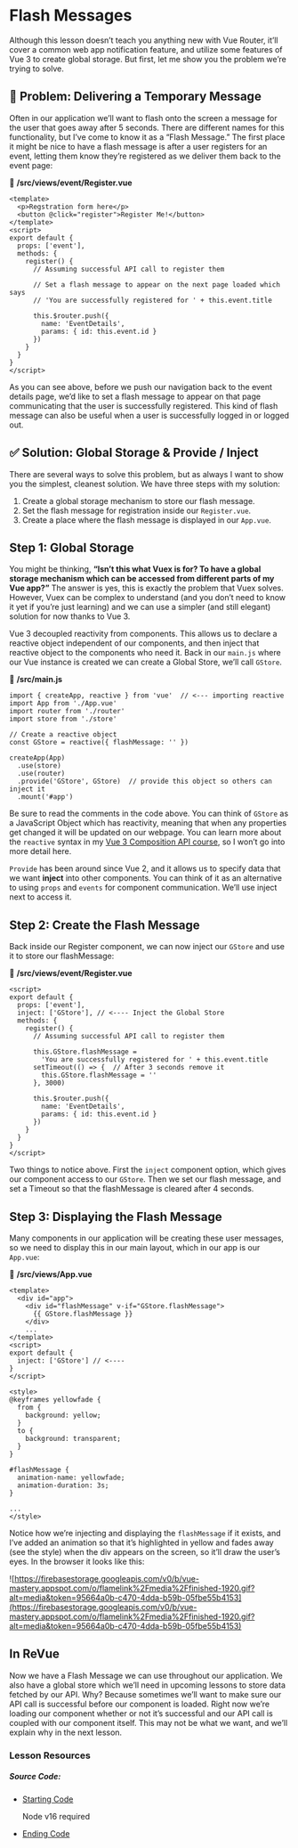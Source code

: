 Flash Messages
==============

Although this lesson doesn’t teach you anything new with Vue Router, it’ll cover a common web app notification feature, and utilize some features of Vue 3 to create global storage. But first, let me show you the problem we’re trying to solve.

🛑 Problem: Delivering a Temporary Message
------------------------------------------

Often in our application we’ll want to flash onto the screen a message for the user that goes away after 5 seconds. There are different names for this functionality, but I’ve come to know it as a “Flash Message.” The first place it might be nice to have a flash message is after a user registers for an event, letting them know they’re registered as we deliver them back to the event page:

📄 **/src/views/event/Register.vue**

    <template>
      <p>Regstration form here</p>
      <button @click="register">Register Me!</button>
    </template>
    <script>
    export default {
      props: ['event'],
      methods: {
        register() {
          // Assuming successful API call to register them
    
          // Set a flash message to appear on the next page loaded which says
          // 'You are successfully registered for ' + this.event.title
    
          this.$router.push({
            name: 'EventDetails',
            params: { id: this.event.id }
          })
        }
      }
    }
    </script>
    

As you can see above, before we push our navigation back to the event details page, we’d like to set a flash message to appear on that page communicating that the user is successfully registered. This kind of flash message can also be useful when a user is successfully logged in or logged out.

✅ Solution: Global Storage & Provide / Inject
---------------------------------------------

There are several ways to solve this problem, but as always I want to show you the simplest, cleanest solution. We have three steps with my solution:

1.  Create a global storage mechanism to store our flash message.
2.  Set the flash message for registration inside our `Register.vue`.
3.  Create a place where the flash message is displayed in our `App.vue`.

Step 1: Global Storage
----------------------

You might be thinking, **“Isn’t this what Vuex is for? To have a global storage mechanism which can be accessed from different parts of my Vue app?”** The answer is yes, this is exactly the problem that Vuex solves. However, Vuex can be complex to understand (and you don’t need to know it yet if you’re just learning) and we can use a simpler (and still elegant) solution for now thanks to Vue 3.

Vue 3 decoupled reactivity from components. This allows us to declare a reactive object independent of our components, and then inject that reactive object to the components who need it. Back in our `main.js` where our Vue instance is created we can create a Global Store, we’ll call `GStore`.

📄 **/src/main.js**

    import { createApp, reactive } from 'vue'  // <--- importing reactive
    import App from './App.vue'
    import router from './router'
    import store from './store'
    
    // Create a reactive object
    const GStore = reactive({ flashMessage: '' })
    
    createApp(App)
      .use(store)
      .use(router)
      .provide('GStore', GStore)  // provide this object so others can inject it
      .mount('#app')
    

Be sure to read the comments in the code above. You can think of `GStore` as a JavaScript Object which has reactivity, meaning that when any properties get changed it will be updated on our webpage. You can learn more about the `reactive` syntax in my [Vue 3 Composition API course](https://www.vuemastery.com/courses/vue-3-essentials/why-the-composition-api/), so I won’t go into more detail here.

`Provide` has been around since Vue 2, and it allows us to specify data that we want **inject** into other components. You can think of it as an alternative to using `props` and `events` for component communication. We’ll use inject next to access it.

Step 2: Create the Flash Message
--------------------------------

Back inside our Register component, we can now inject our `GStore` and use it to store our flashMessage:

📄 **/src/views/event/Register.vue**

    <script>
    export default {
      props: ['event'],
      inject: ['GStore'], // <---- Inject the Global Store
      methods: {
        register() {
          // Assuming successful API call to register them
    
          this.GStore.flashMessage =
            'You are successfully registered for ' + this.event.title
          setTimeout(() => {  // After 3 seconds remove it
            this.GStore.flashMessage = ''
          }, 3000)
    
          this.$router.push({
            name: 'EventDetails',
            params: { id: this.event.id }
          })
        }
      }
    }
    </script>
    

Two things to notice above. First the `inject` component option, which gives our component access to our `GStore`. Then we set our flash message, and set a Timeout so that the flashMessage is cleared after 4 seconds.

Step 3: Displaying the Flash Message
------------------------------------

Many components in our application will be creating these user messages, so we need to display this in our main layout, which in our app is our `App.vue`:

📄 **/src/views/App.vue**

    <template>
      <div id="app">
        <div id="flashMessage" v-if="GStore.flashMessage">
          {{ GStore.flashMessage }}
        </div>
        ...
    </template>
    <script>
    export default {
      inject: ['GStore'] // <---- 
    }
    </script>
    
    <style>
    @keyframes yellowfade {
      from {
        background: yellow;
      }
      to {
        background: transparent;
      }
    }
    
    #flashMessage {
      animation-name: yellowfade;
      animation-duration: 3s;
    }
    
    ...
    </style>
    

Notice how we’re injecting and displaying the `flashMessage` if it exists, and I’ve added an animation so that it’s highlighted in yellow and fades away (see the style) when the div appears on the screen, so it’ll draw the user’s eyes. In the browser it looks like this:

![https://firebasestorage.googleapis.com/v0/b/vue-mastery.appspot.com/o/flamelink%2Fmedia%2Ffinished-1920.gif?alt=media&token=95664a0b-c470-4dda-b59b-05fbe55b4153](https://firebasestorage.googleapis.com/v0/b/vue-mastery.appspot.com/o/flamelink%2Fmedia%2Ffinished-1920.gif?alt=media&token=95664a0b-c470-4dda-b59b-05fbe55b4153)

In ReVue
--------

Now we have a Flash Message we can use throughout our application. We also have a global store which we’ll need in upcoming lessons to store data fetched by our API. Why? Because sometimes we’ll want to make sure our API call is successful before our component is loaded. Right now we’re loading our component whether or not it’s successful and our API call is coupled with our component itself. This may not be what we want, and we’ll explain why in the next lesson.

### Lesson Resources

##### Source Code:

*   [Starting Code](https://github.com/Code-Pop/Touring-Vue-Router/tree/L8-start)
    
    Node v16 required
    
*   [Ending Code](https://github.com/Code-Pop/Touring-Vue-Router/tree/L8-end)
